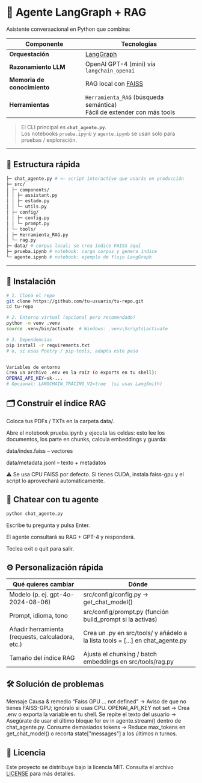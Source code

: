 # 🧩 Agente LangGraph + RAG

Asistente conversacional en Python que combina:

| Componente | Tecnologías |
|------------|-------------|
| **Orquestación** | [LangGraph](https://github.com/langchain-ai/langgraph) |
| **Razonamiento LLM** | OpenAI GPT-4 (mini) vía `langchain_openai` |
| **Memoria de conocimiento** | RAG local con [FAISS](https://github.com/facebookresearch/faiss) |
| **Herramientas** | `Herramienta_RAG` (búsqueda semántica)<br>Fácil de extender con más tools |

> El CLI principal es **`chat_agente.py`**.  
> Los notebooks `prueba.ipynb` y `agente.ipynb` se usan solo para pruebas / exploración.

---

## 📂 Estructura rápida
```bash
├─ chat_agente.py # <— script interactivo que usarás en producción
├─ src/
│ ├─ components/
│ │ ├─ assistant.py
│ │ ├─ estado.py
│ │ └─ utils.py
│ ├─ config/
│ │ ├─ config.py
│ │ └─ prompt.py
│ └─ tools/
│ ├─ Herramienta_RAG.py
│ └─ rag.py
├─ data/ # corpus local; se crea índice FAISS aquí
├─ prueba.ipynb # notebook: carga corpus y genera índice
└─ agente.ipynb # notebook: ejemplo de flujo LangGraph
```


---

## 🚀 Instalación

```bash
# 1. Clona el repo
git clone https://github.com/tu-usuario/tu-repo.git
cd tu-repo

# 2. Entorno virtual (opcional pero recomendado)
python -m venv .venv
source .venv/bin/activate  # Windows: .venv\Scripts\activate

# 3. Dependencias
pip install -r requirements.txt
# o, si usas Poetry / pip-tools, adapta este paso


Variables de entorno
Crea un archivo .env en la raíz (o exports en tu shell):
OPENAI_API_KEY=sk-...
# Opcional: LANGCHAIN_TRACING_V2=true  (si usas LangSmith)
```

## 🗂️ Construir el índice RAG
Coloca tus PDFs / TXTs en la carpeta data/.

Abre el notebook prueba.ipynb y ejecuta las celdas:
esto lee los documentos, los parte en chunks, calcula embeddings y guarda:

data/index.faiss – vectores

data/metadata.jsonl – texto + metadatos

⚠️ Se usa CPU FAISS por defecto.
Si tienes CUDA, instala faiss-gpu y el script lo aprovechará automáticamente.


## 💬 Chatear con tu agente

```bash
python chat_agente.py
```
Escribe tu pregunta y pulsa Enter.

El agente consultará su RAG + GPT-4 y responderá.

Teclea exit o quit para salir.



## ⚙️ Personalización rápida

| Qué quieres cambiar |	Dónde | 
|------------|-------------|
| Modelo (p. ej. gpt-4o-2024-08-06) |	src/config/config.py → get_chat_model() | 
| Prompt, idioma, tono | src/config/prompt.py (función build_prompt si la activas) | 
| Añadir herramienta (requests, calculadora, etc.) | Crea un .py en src/tools/ y añádelo a la lista tools = [...] en chat_agente.py | 
| Tamaño del índice RAG | Ajusta el chunking / batch embeddings en src/tools/rag.py | 



## 🛠️ Solución de problemas
Mensaje	Causa & remedio
“Faiss GPU … not defined” ->	Aviso de que no tienes FAISS-GPU; ignóralo si usas CPU.
OPENAI_API_KEY not set  ->		Crea .env o exporta la variable en tu shell.
Se repite el texto del usuario	 ->	 Asegúrate de usar el último bloque for ev in agente.stream() dentro de chat_agente.py.
Consume demasiados tokens ->		Reduce max_tokens en get_chat_model() o recorta state["messages"] a los últimos n turnos.



## 📝 Licencia
Este proyecto se distribuye bajo la licencia MIT. Consulta el archivo [LICENSE](LICENSE) para más detalles.
